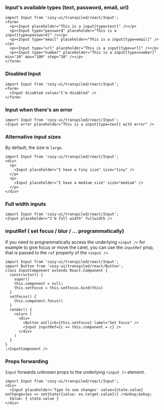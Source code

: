 ### Input's available types (text, password, email, url)

```
import Input from 'cozy-ui/transpiled/react/Input';
<form>
  <p><Input placeholder="This is a input[type=text]" /></p>
  <p><Input type="password" placeholder="This is a input[type=password]" /></p>
  <p><Input type="email" placeholder="This is a input[type=email]" /></p>
  <p><Input type="url" placeholder="This is a input[type=url]" /></p>
  <p><Input type="number" placeholder="This is a input[type=number]" min="10" max="100" step="10" /></p>
</form>
```

### Disabled Input

```
import Input from 'cozy-ui/transpiled/react/Input';
<form>
  <Input disabled value="I'm disabled" />
</form>
```

### Input when there's an error

```
import Input from 'cozy-ui/transpiled/react/Input';
<Input error placeholder="This is a input[type=text] with error" />
```

### Alternative input sizes

By default, the size is `large`.

```
import Input from 'cozy-ui/transpiled/react/Input';
<div>
  <p>
    <Input placeholder="I have a tiny size" size="tiny" />
  </p>
  <p>
    <Input placeholder="I have a medium size" size="medium" />
  </p>
</div>
```

### Full width inputs

```
import Input from 'cozy-ui/transpiled/react/Input';
<Input placeholder="I'm full width" fullwidth />
```

### inputRef ( set focus / blur / ... programmatically)

If you need to programmatically access the underlying `<input />` for example to give focus or move the caret, you can use the `inputRef` prop, that is passed to the `ref` property of the `<input />`.

```
import Input from 'cozy-ui/transpiled/react/Input';
import Button from 'cozy-ui/transpiled/react/Button';
class InputComponent extends React.Component {
  constructor() {
    super()
    this.component = null;
    this.setFocus = this.setFocus.bind(this)
  }
  setFocus() {
    this.component.focus()
  }
  render() {
    return (
      <div>
        <Button onClick={this.setFocus} label="Set Focus" />
        <Input inputRef={c => this.component = c} />
      </div>
    )
  }
}
;<InputComponent />
```

### Props forwarding

`Input` forwards unknown props to the underlying `<input />` element.

```
import Input from 'cozy-ui/transpiled/react/Input';
<div>
  <Input placeholder='Type to see changes' value={state.value} onChange={ev => setState({value: ev.target.value})} />&nbsp;&nbsp;
  Value: { state.value }
</div>
```
